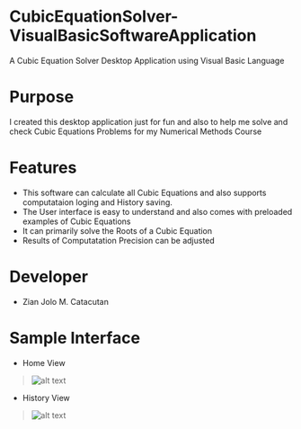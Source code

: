 # CubicEquationSolver-VisualBasicSoftwareApplication
A Cubic Equation Solver Desktop Application using Visual Basic Language

# Purpose
I created this desktop application just for fun and also to help me solve and check Cubic Equations Problems for my Numerical Methods Course

# Features
- This software can calculate all Cubic Equations and also supports computataion loging and History saving.
- The User interface is easy to understand and also comes with preloaded examples of Cubic Equations
- It can primarily solve the Roots of a Cubic Equation
- Results of Computatation Precision can be adjusted

# Developer
- Zian Jolo M. Catacutan

# Sample Interface
- Home View
> ![alt text](https://github.com/xenz25/CubicEquationSolver-VisualBasicSoftwareApplication/blob/main/Demo/Home%20View.jpg?raw=true)

- History View
> ![alt text](https://github.com/xenz25/CubicEquationSolver-VisualBasicSoftwareApplication/blob/main/Demo/History%20View.jpg?raw=true)
